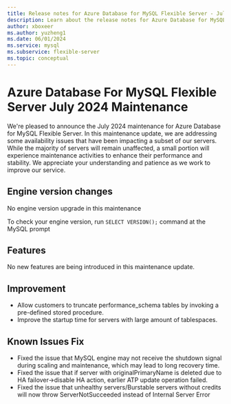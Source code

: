 ```yaml
---
title: Release notes for Azure Database for MySQL Flexible Server - July 2024
description: Learn about the release notes for Azure Database for MySQL Flexible Server July 2024.
author: xboxeer
ms.author: yuzheng1
ms.date: 06/01/2024
ms.service: mysql
ms.subservice: flexible-server
ms.topic: conceptual
---
```


# Azure Database For MySQL Flexible Server July 2024 Maintenance

We're pleased to announce the July 2024 maintenance for Azure Database for MySQL Flexible Server. In this maintenance update, we are addressing some availability issues that have been impacting a subset of our servers. While the majority of servers will remain unaffected, a small portion will experience maintenance activities to enhance their performance and stability. We appreciate your understanding and patience as we work to improve our service.

## Engine version changes
No engine version upgrade in this maintenance

To check your engine version, run `SELECT VERSION();` command at the MySQL prompt

## Features
No new features are being introduced in this maintenance update.

## Improvement
- Allow customers to truncate performance_schema tables by invoking a pre-defined stored procedure.
- Improve the startup time for servers with large amount of tablespaces.
    
## Known Issues Fix
- Fixed the issue that MySQL engine may not receive the shutdown signal during scaling and maintenance, which may lead to long recovery time.
- Fixed the issue that if server with originalPrimaryName is deleted due to HA failover->disable HA action, earlier ATP update operation failed. 
- Fixed the issue that unhealthy servers/Burstable servers without credits will now throw ServerNotSucceeded instead of Internal Server Error
